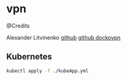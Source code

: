 # vpn

@Credits

Alexander Litvinenko [github](https://github.com/alekslitvinenk) [github dockovpn](https://github.com/dockovpn/dockovpn)

## Kubernetes

```bash
kubectl apply -f ./kubeApp.yml
```